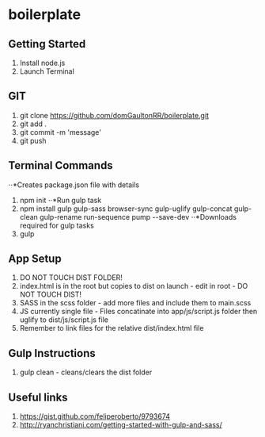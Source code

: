 # boilerplate

## Getting Started
1. Install node.js
2. Launch Terminal

## GIT
1. git clone https://github.com/domGaultonRR/boilerplate.git
2. git add .
3. git commit -m 'message'
4. git push

## Terminal Commands
⋅⋅*Creates package.json file with details
1. npm init
⋅⋅*Run gulp task
2. npm install gulp gulp-sass browser-sync gulp-uglify gulp-concat gulp-clean gulp-rename run-sequence pump --save-dev 
⋅⋅*Downloads required for gulp tasks
3. gulp 


## App Setup
1. DO NOT TOUCH DIST FOLDER!
2. index.html is in the root but copies to dist on launch - edit in root - DO NOT TOUCH DIST!
3. SASS in the scss folder - add more files and include them to main.scss
4. JS currently single file - Files concatinate into app/js/script.js folder then uglify to dist/js/script.js file
5. Remember to link files for the relative dist/index.html file

## Gulp Instructions
1. gulp clean - cleans/clears the dist folder

## Useful links 
1. https://gist.github.com/feliperoberto/9793674
2. http://ryanchristiani.com/getting-started-with-gulp-and-sass/